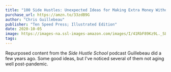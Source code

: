 ```yaml
---
title: "100 Side Hustles: Unexpected Ideas for Making Extra Money Without Quitting Your Day Job"
purchase_url: https://amzn.to/33zdB9G
author: "Chris Guillebeau"
publisher: "Ten Speed Press; Illustrated Edition"
date: 2020-10-05
image: https://images-na.ssl-images-amazon.com/images/I/41RbF89Kz9L._SL75_.jpg
tags:
---
```


Repurposed content from the _Side Hustle School_ podcast Guillebeau did a
few years ago. Some good ideas, but I've noticed several of them not aging
well post-pandemic.
